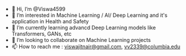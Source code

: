 - 👋 Hi, I’m @Viswa4599
- 👀 I’m interested in Machine Learning / AI/ Deep Learning and it's application in Health and Safety
- 🌱 I’m currently learning advancd Deep Learning models like Transformers, GANs, etc
- 💞️ I’m looking to collaborate on Machine Learning projects
- 📫 How to reach me : viswajitnair@gmail.com, vv2339@columbia.edu

<!---
Viswa4599/Viswa4599 is a ✨ special ✨ repository because its `README.md` (this file) appears on your GitHub profile.
You can click the Preview link to take a look at your changes.
--->

